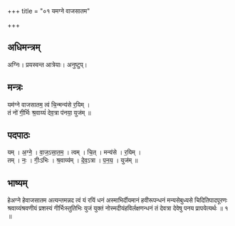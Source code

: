 +++
title = "०१ यमग्ने वाजसातम"

+++
## अधिमन्त्रम्
अग्निः। प्रयस्वन्त आत्रेयाः। अनुष्टुप्।

## मन्त्रः
यम॑ग्ने वाजसातम॒ त्वं चि॒न्मन्य॑से र॒यिम् ।  
तं नो॑ गी॒र्भिः श्र॒वाय्यं॑ देव॒त्रा प॑नया॒ युज॑म् ॥

## पदपाठः
यम् । अ॒ग्ने॒ । वा॒ज॒ऽसा॒त॒म॒ । त्वम् । चि॒त् । मन्य॑से । र॒यिम् ।  
तम् । नः॒ । गीः॒ऽभिः । श्र॒वाय्य॑म् । दे॒व॒ऽत्रा । प॒न॒य॒ । युज॑म् ॥

## भाष्यम्
हेअग्ने हेवाजसातम अत्यन्तमन्नद त्वं यं रयिं धनं अस्माभिर्दीयमानं हवीरूपन्धनं मन्यसेबुध्यसे चिदितिपादपूरणः श्रवाय्यंश्रवणीयं प्रशस्यं गीर्भिःस्तुतिभिः युजं युक्तं नोस्मदीयंहविर्लक्षणन्धनं तं देवत्रा देवेषु पनय प्रापयेत्यर्थः ॥ १ ॥